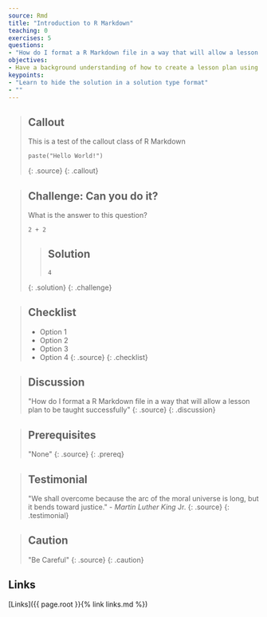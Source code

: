 ```yaml
---
source: Rmd
title: "Introduction to R Markdown"
teaching: 0
exercises: 5
questions:
- "How do I format a R Markdown file in a way that will allow a lesson plan to be taught successfully"
objectives:
- Have a background understanding of how to create a lesson plan using Jekyll
keypoints:
- "Learn to hide the solution in a solution type format"
- ""
---
```


> ## Callout
>
> This is a test of the callout class of R Markdown
>
> ~~~
> paste("Hello World!")
> ~~~
> {: .source}
{: .callout}

> ## Challenge: Can you do it?
>
> What is the answer to this question?
>
> ```
> 2 + 2
> ```
>
> > ## Solution
> >
> > ```
> > 4
> > ```
> {: .solution}
{: .challenge}

> ## Checklist
> * Option 1
> * Option 2
> * Option 3
> * Option 4
> {: .source}
{: .checklist}

> ## Discussion
> "How do I format a R Markdown file in a way that will allow a lesson plan to be taught successfully"
> {: .source}
{: .discussion}

> ## Prerequisites
 > "None"
> {: .source}
{: .prereq}

> ## Testimonial
> "We shall overcome because the arc of the moral universe is
> long, but it bends toward justice." - *Martin Luther King*
> Jr.
> {: .source}
{: .testimonial}

> ## Caution
> "Be Careful"
> {: .source}
{: .caution}

## Links
[Links]({{ page.root }}{% link links.md %})




